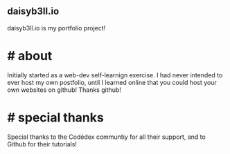 ## daisyb3ll.io
daisyb3ll.io is my portfolio project! 
# # about
Initially started as a web-dev self-learnign exercise. I had never intended to ever host my own postfolio, until I learned online that you could host your own websites on github!
Thanks github! 

# # special thanks
Special thanks to the Codédex communtiy for all their support, and to Github for their tutorials! 

